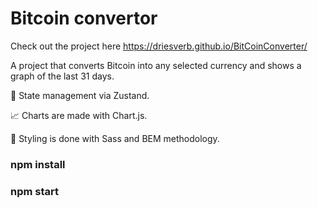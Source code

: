 # Bitcoin convertor

Check out the project here https://driesverb.github.io/BitCoinConverter/

A project that converts Bitcoin into any selected currency and shows a graph of the last 31 days. 

🐻 State management via Zustand. 

📈 Charts are made with Chart.js. 

💅 Styling is done with Sass and BEM methodology.

### **npm install**
### **npm start**
